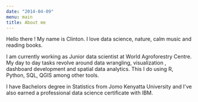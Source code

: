 ```yaml
---
date: "2014-04-09"
menu: main
title: About me
---
```


Hello there ! My name is Clinton. 
I love data science, nature, calm music and reading books.

I am currently working as Junior data scientist at World Agroforestry Centre. 
My day to day tasks revolve around data wrangling, visualization , dashboard development and spatial data analytics.
This I do using R, Python, SQL, QGIS among other tools.

I have Bachelors degree in Statistics from Jomo Kenyatta University and I've also earned a professional data science certificate with IBM.
